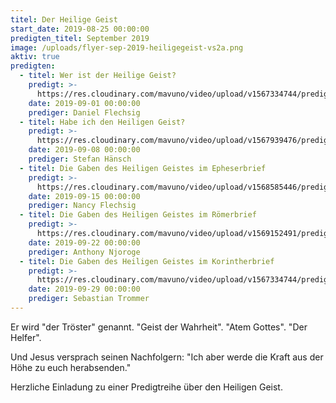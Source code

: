 ```yaml
---
titel: Der Heilige Geist
start_date: 2019-08-25 00:00:00
predigten_titel: September 2019
image: /uploads/flyer-sep-2019-heiligegeist-vs2a.png
aktiv: true
predigten:
  - titel: Wer ist der Heilige Geist?
    predigt: >-
      https://res.cloudinary.com/mavuno/video/upload/v1567334744/predigten/Heiliger%20Geist/20190901_Predigt_Flechsig_Heiliger_Geist_01.mp3
    date: 2019-09-01 00:00:00
    prediger: Daniel Flechsig
  - titel: Habe ich den Heiligen Geist?
    predigt: >-
      https://res.cloudinary.com/mavuno/video/upload/v1567939476/predigten/Heiliger%20Geist/20190908_Predigt_Haensch_Heiliger_Geist_02.mp3
    date: 2019-09-08 00:00:00
    prediger: Stefan Hänsch
  - titel: Die Gaben des Heiligen Geistes im Epheserbrief
    predigt: >-
      https://res.cloudinary.com/mavuno/video/upload/v1568585446/predigten/Heiliger%20Geist/20190915_Predigt_N_Flechsig_Heiliger_Geist_3.mp3
    date: 2019-09-15 00:00:00
    prediger: Nancy Flechsig
  - titel: Die Gaben des Heiligen Geistes im Römerbrief
    predigt: >-
      https://res.cloudinary.com/mavuno/video/upload/v1569152491/predigten/Heiliger%20Geist/20190922_Predigt_Flechsig_Heiliger_Geist_04.mp3
    date: 2019-09-22 00:00:00
    prediger: Anthony Njoroge
  - titel: Die Gaben des Heiligen Geistes im Korintherbrief
    predigt: >-
      https://res.cloudinary.com/mavuno/video/upload/v1567334744/predigten/Heiliger%20Geist/20190901_Predigt_Flechsig_Heiliger_Geist_01.mp3
    date: 2019-09-29 00:00:00
    prediger: Sebastian Trommer
---
```


Er wird "der Tröster" genannt. "Geist der Wahrheit". "Atem Gottes". "Der Helfer".

Und Jesus versprach seinen Nachfolgern: "Ich aber werde die Kraft aus der Höhe zu euch herabsenden."

Herzliche Einladung zu einer Predigtreihe &uuml;ber den Heiligen Geist.